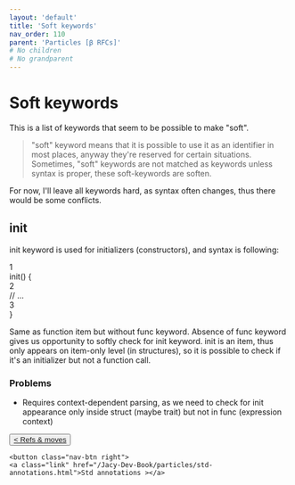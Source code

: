 ```yaml
---
layout: 'default'
title: 'Soft keywords'
nav_order: 110
parent: 'Particles [β RFCs]'
# No children
# No grandparent
---
```


# Soft keywords

This is a list of keywords that seem to be possible to make "soft".

> "soft" keyword means that it is possible to use it as an identifier in most places, anyway they're reserved for certain situations.
> Sometimes, "soft" keywords are not matched as keywords unless syntax is proper, these soft-keywords are soften.

For now, I'll leave all keywords hard, as syntax often changes, thus there would be some conflicts.

## <span class="inline-code highlight-jc hljs">init</span>

<span class="inline-code highlight-jc hljs">init</span> keyword is used for initializers (constructors), and syntax is following:

<div class="code-fence">
            <div class="copy"><i class="far fa-copy"></i></div>
            <div class="code line-numbers highlight-jc hljs">
                <div class="line-num" data-line-num="1">1</div><div class="line"><span class="hljs-title function_ invoke__">init</span>() {</div><div class="line-num" data-line-num="2">2</div><div class="line">    <span class="hljs-comment">// ...</span></div><div class="line-num" data-line-num="3">3</div><div class="line">}</div>
            </div>
        </div>

Same as function item but without <span class="inline-code highlight-jc hljs"><span class="hljs-keyword">func</span></span> keyword. Absence of <span class="inline-code highlight-jc hljs"><span class="hljs-keyword">func</span></span> keyword gives us opportunity to softly check for <span class="inline-code highlight-jc hljs">init</span> keyword.
<span class="inline-code highlight-jc hljs">init</span> is an item, thus only appears on item-only level (in structures), so it is possible to check if it's an initializer but not a function call.

### Problems

- Requires context-dependent parsing, as we need to check for <span class="inline-code highlight-jc hljs">init</span> appearance only inside <span class="inline-code highlight-jc hljs"><span class="hljs-keyword">struct</span></span> (maybe <span class="inline-code highlight-jc hljs"><span class="hljs-keyword">trait</span></span>) but not in <span class="inline-code highlight-jc hljs"><span class="hljs-keyword">func</span></span> (expression context)
<div class="nav-btn-block">
    <button class="nav-btn left">
    <a class="link" href="/Jacy-Dev-Book/particles/refs-&-moves.html">< Refs & moves</a>
</button>

    <button class="nav-btn right">
    <a class="link" href="/Jacy-Dev-Book/particles/std-annotations.html">Std annotations ></a>
</button>

</div>
